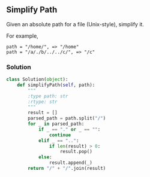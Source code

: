 ## Simplify Path

Given an absolute path for a file (Unix-style), simplify it.

For example,
```
path = "/home/", => "/home"
path = "/a/./b/../../c/", => "/c"
```

### Solution

```python
class Solution(object):
    def simplifyPath(self, path):
        """
        :type path: str
        :rtype: str
        """
        result = []
        parsed_path = path.split("/")
        for _ in parsed_path:
            if _ == "." or _ == "":
                continue
            elif _ == "..":
                if len(result) > 0:
                    result.pop()
            else:
                result.append(_)
        return "/" + "/".join(result)

```
